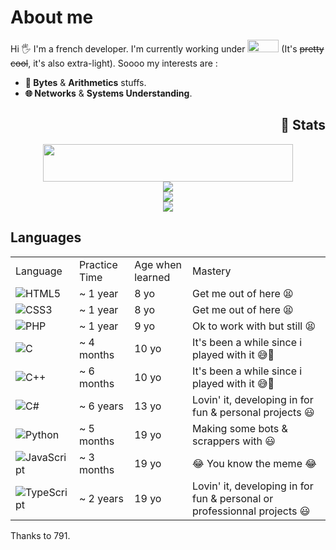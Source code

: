 <h1>About me</h1>

<p>Hi 🖐️ I'm a french developer. I'm currently working under <img src="./res/archlinux.png" style="height:20px; width:50px"> (It's <del>pretty cool</del>, it's also extra-light). Soooo my interests are : </p>

<div id="stuff-i-like">
    <ul>
        <li><strong>🧠 Bytes</strong> & <strong>Arithmetics</strong> stuffs.</li>
        <li><strong>🌐 Networks</strong> & <strong>Systems Understanding</strong>.</li>
    </ul>
</div>

<div align="center">
  <h2 align="right">💪 Stats</h2>
  <img src="https://www.codewars.com/users/benjGam/badges/large" style="height:60px; width:400px;">
  <div>
    <img src="https://github-readme-stats.vercel.app/api?username=benjGam&show_icons=true&&title_color=ffffff&icon_color=ffffff&text_color=daf7dc&bg_color=151515&count_private=true">
      </div>
        <div>
    <img src="https://github-readme-stats.vercel.app/api/top-langs/?username=benjGam&theme=radical&show_icons=true&title_color=ffffff&icon_color=34abeb&text_color=daf7dc&bg_color=151515">
      </div>
    <img src="https://streak-stats.demolab.com/?user=benjGam&theme=tokyonight&locale=fr">
  </div>
</div>

<div>
  <h2>Languages</h2>
  <table>
    <tr>
      <td>Language</td>
      <td>Practice Time</td>
      <td>Age when learned</td>
      <td>Mastery</td>
    </tr>
    <tr>
      <td><img src="https://img.shields.io/badge/HTML5-E34F26?style=for-the-badge&logo=html5&logoColor=white&color=151515" alt="HTML5"></td>
      <td>~ 1 year</td>
      <td>8 yo</td>
      <td>Get me out of here 😫</td>
    </tr>
    <tr>
      <td><img src="https://img.shields.io/badge/CSS3-E34F26?style=for-the-badge&logo=CSS3&logoColor=white&color=151515" alt="CSS3"></td>
      <td>~ 1 year</td>
      <td>8 yo</td>
      <td>Get me out of here 😫</td>
    </tr>
    <tr>
      <td><img src="https://img.shields.io/badge/PHP-E34F26?style=for-the-badge&logo=PHP&logoColor=white&color=151515" alt="PHP"></td>
      <td>~ 1 year</td>
      <td>9 yo</td>
      <td>Ok to work with but still 😫</td>
    </tr>
    <tr>
      <td><img src="https://img.shields.io/badge/C-00599C?style=for-the-badge&logo=c&logoColor=white&color=151515" alt="C"></td>
      <td>~ 4 months</td>
      <td>10 yo</td>
      <td>It's been a while since i played with it 😅💨</td>
    </tr>
    <tr>
      <td><img src="https://img.shields.io/badge/C%2B%2B-00599C?style=for-the-badge&logo=c%2B%2B&logoColor=white&color=151515" alt="C++"></td>
      <td>~ 6 months</td>
      <td>10 yo</td>
      <td>It's been a while since i played with it 😅💨</td>
    </tr>
    <tr>
      <td><img src="https://img.shields.io/badge/C%23-239120?style=for-the-badge&logo=csharp&logoColor=white&color=151515" alt="C#"></td>
      <td>~ 6 years</td>
      <td>13 yo</td>
      <td>Lovin' it, developing in for fun & personal projects 😃</td>
    </tr>
    <tr>
      <td><img src="https://img.shields.io/badge/Python-FFD43B?style=for-the-badge&logo=python&logoColor=blue&color=151515" alt="Python"></td>
      <td>~ 5 months</td>
      <td>19 yo</td>
      <td>Making some bots & scrappers with 😃</td>
    </tr>
    <tr>
      <td><img src="https://img.shields.io/badge/JavaScript-323330?style=for-the-badge&logo=javascript&logoColor=F7DF1E&color=151515" alt="JavaScript"></td>
      <td>~ 3 months</td>
      <td>19 yo</td>
      <td>😂 You know the meme 😂</td>
    </tr>
    <tr>
      <td><img src="https://img.shields.io/badge/TypeScript-007ACC?style=for-the-badge&logo=typescript&logoColor=007acc&color=151515" alt="TypeScript"></td>
      <td>~ 2 years</td>
      <td>19 yo</td>
      <td>Lovin' it, developing in for fun & personal or professionnal projects 😃</td>
    </tr>
  </table>
</div>

<p>Thanks to 791.</p>

